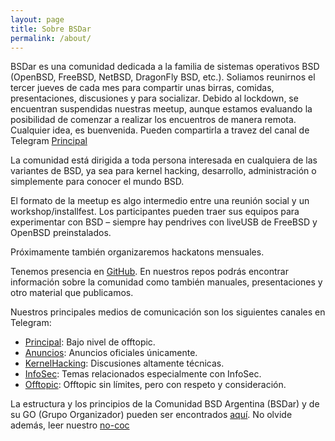 ```yaml
---
layout: page
title: Sobre BSDar
permalink: /about/
---
```


BSDar es una comunidad dedicada a la familia de sistemas operativos BSD (OpenBSD, FreeBSD, NetBSD, DragonFly BSD, etc.). Soliamos reunirnos el tercer jueves de cada mes para compartir unas birras, comidas, presentaciones, discusiones y para socializar. Debido al lockdown, se encuentran suspendidas nuestras meetup, aunque estamos evaluando la posibilidad de comenzar a realizar los encuentros de manera remota. Cualquier idea, es buenvenida. Pueden compartirla a travez del canal de Telegram [Principal](https://t.me/BSDar)

La comunidad está dirigida a toda persona interesada en cualquiera de las variantes de BSD, ya sea para kernel hacking, desarrollo, administración o simplemente para conocer el mundo BSD.

El formato de la meetup es algo intermedio entre una reunión social y un workshop/installfest. Los participantes pueden traer sus equipos para experimentar con BSD – siempre hay pendrives con liveUSB de FreeBSD y OpenBSD preinstalados.

Próximamente también organizaremos hackatons mensuales.

Tenemos presencia en [GitHub](https://github.com/bsdar). En nuestros repos podrás encontrar información sobre la comunidad como también manuales, presentaciones y otro material que publicamos.

Nuestros principales medios de comunicación son los siguientes canales en Telegram:
 * [Principal](https://t.me/BSDar): Bajo nivel de offtopic.
 * [Anuncios](https://t.me/BSDar_anuncios): Anuncios oficiales únicamente.
 * [KernelHacking](https://t.me/BSDar_kernelhacking): Discusiones altamente técnicas.
 * [InfoSec](https://t.me/BSDar_infosec): Temas relacionados especialmente con InfoSec.
 * [Offtopic](https://t.me/BSDar_offtopic): Offtopic sin límites, pero con respeto y consideración.

La estructura y los principios de la Comunidad BSD Argentina (BSDar) y de su GO (Grupo Organizador) pueden ser encontrados [aquí](https://github.com/bsdar/community/blob/master/org/20190902.md). No olvide además, leer nuestro [no-coc](/nococ/)
